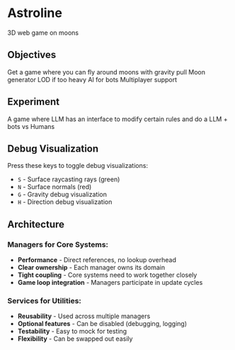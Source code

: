 # Astroline
3D web game on moons

## Objectives

Get a game where you can fly around moons with gravity pull
Moon generator
LOD if too heavy
AI for bots
Multiplayer support

## Experiment

A game where LLM has an interface to modify certain rules and do a LLM + bots vs Humans

## Debug Visualization

Press these keys to toggle debug visualizations:

- `S` - Surface raycasting rays (green)
- `N` - Surface normals (red)
- `G` - Gravity debug visualization
- `H` - Direction debug visualization

## Architecture

### Managers for Core Systems:
- **Performance** - Direct references, no lookup overhead
- **Clear ownership** - Each manager owns its domain
- **Tight coupling** - Core systems need to work together closely
- **Game loop integration** - Managers participate in update cycles

### Services for Utilities:
- **Reusability** - Used across multiple managers
- **Optional features** - Can be disabled (debugging, logging)
- **Testability** - Easy to mock for testing
- **Flexibility** - Can be swapped out easily
